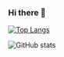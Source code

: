 ### Hi there 👋

<!--
**hwisaac/hwisaac** is a ✨ _special_ ✨ repository because its `README.md` (this file) appears on your GitHub profile.

Here are some ideas to get you started:

- 🔭 I’m currently working on ...
- 🌱 I’m currently learning ...
- 👯 I’m looking to collaborate on ...
- 🤔 I’m looking for help with ...
- 💬 Ask me about ...
- 📫 How to reach me: ...
- 😄 Pronouns: ...
- ⚡ Fun fact: ...
-->

[![Top Langs](https://github-readme-stats.vercel.app/api/top-langs/?username=hwisaac&hide=html&layout=compact)](https://github.com/hwisaac/github-readme-stats)

![GitHub stats](https://github-readme-stats.vercel.app/api?username=hwisaac&show_icons=true)
<!--START_SECTION:waka-->
<!--END_SECTION:waka-->
